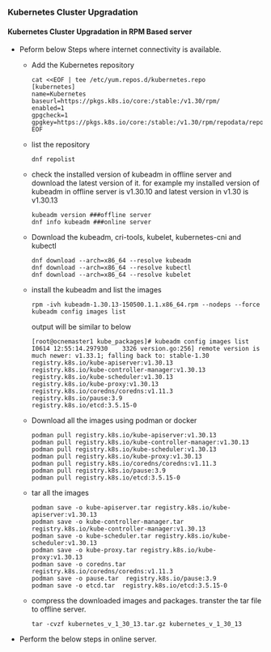 ### Kubernetes Cluster Upgradation
#### Kubernetes Cluster Upgradation in RPM Based server

- Peform below Steps where internet connectivity is available.
  
  - Add the Kubernetes repository
    ```
    cat <<EOF | tee /etc/yum.repos.d/kubernetes.repo
    [kubernetes]
    name=Kubernetes
    baseurl=https://pkgs.k8s.io/core:/stable:/v1.30/rpm/
    enabled=1
    gpgcheck=1
    gpgkey=https://pkgs.k8s.io/core:/stable:/v1.30/rpm/repodata/repomd.xml.key
    EOF
    ```
  - list the repository
    
    ```
    dnf repolist
    ```
  - check the installed version of kubeadm in offline server and download the latest version of it. for example my installed version of kubeadm in offline server is v1.30.10 and latest version in v1.30 is v1.30.13
    
    ```
    kubeadm version ###offline server
    dnf info kubeadm ###online server
    ```
  - Download the kubeadm, cri-tools, kubelet, kubernetes-cni and kubectl
    
    ```
    dnf download --arch=x86_64 --resolve kubeadm
    dnf download --arch=x86_64 --resolve kubectl
    dnf download --arch=x86_64 --resolve kubelet
    ```
  - install the kubeadm and list the images
    
    ```
    rpm -ivh kubeadm-1.30.13-150500.1.1.x86_64.rpm --nodeps --force
    kubeadm config images list
    ```
    output will be similar to below
    
    ```
    [root@ocnemaster1 kube_packages]# kubeadm config images list
    I0614 12:55:14.297930    3326 version.go:256] remote version is much newer: v1.33.1; falling back to: stable-1.30
    registry.k8s.io/kube-apiserver:v1.30.13
    registry.k8s.io/kube-controller-manager:v1.30.13
    registry.k8s.io/kube-scheduler:v1.30.13
    registry.k8s.io/kube-proxy:v1.30.13
    registry.k8s.io/coredns/coredns:v1.11.3
    registry.k8s.io/pause:3.9
    registry.k8s.io/etcd:3.5.15-0
    ```
  - Download all the images using podman or docker
    
    ```
    podman pull registry.k8s.io/kube-apiserver:v1.30.13
    podman pull registry.k8s.io/kube-controller-manager:v1.30.13
    podman pull registry.k8s.io/kube-scheduler:v1.30.13
    podman pull registry.k8s.io/kube-proxy:v1.30.13
    podman pull registry.k8s.io/coredns/coredns:v1.11.3
    podman pull registry.k8s.io/pause:3.9
    podman pull registry.k8s.io/etcd:3.5.15-0
    ```
  - tar all the images
    
    ```
    podman save -o kube-apiserver.tar registry.k8s.io/kube-apiserver:v1.30.13
    podman save -o kube-controller-manager.tar registry.k8s.io/kube-controller-manager:v1.30.13
    podman save -o kube-scheduler.tar registry.k8s.io/kube-scheduler:v1.30.13
    podman save -o kube-proxy.tar registry.k8s.io/kube-proxy:v1.30.13
    podman save -o coredns.tar registry.k8s.io/coredns/coredns:v1.11.3
    podman save -o pause.tar  registry.k8s.io/pause:3.9
    podman save -o etcd.tar  registry.k8s.io/etcd:3.5.15-0
    ```
  - compress the downloaded images and packages. transter the tar file to offline server.
    
    ```
    tar -cvzf kubernetes_v_1_30_13.tar.gz kubernetes_v_1_30_13
    ```
- Perform the below steps in online server. 

  
